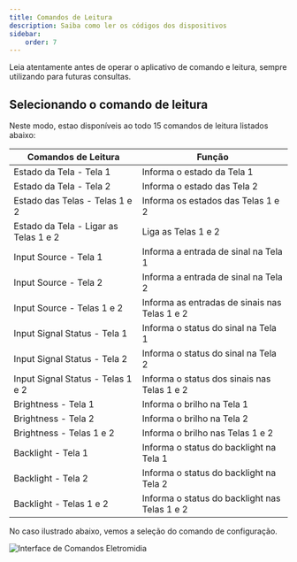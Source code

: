 ```yaml
---
title: Comandos de Leitura
description: Saiba como ler os códigos dos dispositivos
sidebar:
    order: 7
---
```


Leia atentamente antes de operar o aplicativo de comando e leitura, sempre utilizando para futuras consultas.
 
## Selecionando o comando de leitura

Neste modo, estao disponíveis ao todo 15 comandos de leitura listados abaixo:

| Comandos de Leitura | Função | 
|----------|----------|
| Estado da Tela - Tela 1 | Informa o estado da Tela 1 | 
| Estado da Tela - Tela 2 | Informa o estado das Tela 2 | 
| Estado das Telas - Telas 1 e 2 | Informa os estados das Telas 1 e 2 | 
| Estado da Tela - Ligar as Telas 1 e 2 | Liga as Telas 1 e 2 |
| Input Source - Tela 1 | Informa a entrada de sinal na Tela 1 | 
| Input Source - Tela 2 | Informa a entrada de sinal na Tela 2 | 
| Input Source - Telas 1 e 2 | Informa as entradas de sinais nas Telas 1 e 2 |
| Input Signal Status - Tela 1 | Informa o status do sinal na Tela 1 | 
| Input Signal Status - Tela 2 | Informa o status do sinal na Tela 2 |
| Input Signal Status - Telas 1 e 2 | Informa o status dos sinais nas Telas 1 e 2 |  
| Brightness - Tela 1 | Informa o brilho na Tela 1 | 
| Brightness - Tela 2 | Informa o brilho na Tela 2 |
| Brightness - Telas 1 e 2 | Informa o brilho nas Telas 1 e 2 |
| Backlight - Tela 1 | Informa o status do backlight na Tela 1 | 
| Backlight - Tela 2 | Informa o status do backlight na Tela 2 |
| Backlight - Telas 1 e 2 | Informa o status do backlight nas Telas 1 e 2 |

No caso ilustrado abaixo, vemos a seleção do comando de configuração.
 

![Interface de Comandos Eletromidia](https://intercomelt.netlify.app/assets/images/comando-config-1.jpg)
